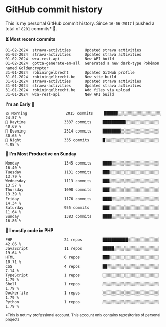 # GitHub commit history
This is my personal GitHub commit history. Since <!--START_SECTION:first-commit-date-->`16-06-2017`<!--END_SECTION:first-commit-date--> I pushed a total of <!--START_SECTION:total-commit-count-->`8201`<!--END_SECTION:total-commit-count--> commits* 🎉.

<!--START_SECTION:most-recent-commits-->
**⏳ Most recent commits**
                                        
```text
01-02-2024  strava-activities      Updated strava activities
01-02-2024  strava-activities      Updated strava activities
01-02-2024  wca-rest-api           New API build
01-02-2024  gotta-generate-em-all  Generated a new dark-type Pokémon named Goldencryptor
31-01-2024  robiningelbrecht       Updated GitHub profile
31-01-2024  robiningelbrecht.be    New site build
31-01-2024  strava-activities      Updated strava activities
31-01-2024  strava-activities      Updated strava activities
31-01-2024  robiningelbrecht.be    Add files via upload
31-01-2024  wca-rest-api           New API build
```
<!--END_SECTION:most-recent-commits-->  

<!--START_SECTION:commits-per-day-time-->
**I&#039;m an Early 🐤**

```text
🌞 Morning                 2015 commits     ██████░░░░░░░░░░░░░░░░░░░   24.57 %
🌆 Daytime                 3337 commits     ██████████░░░░░░░░░░░░░░░   40.69 %
🌃 Evening                 2514 commits     ████████░░░░░░░░░░░░░░░░░   30.65 %
🌙 Night                   335 commits      █░░░░░░░░░░░░░░░░░░░░░░░░   4.08 %
```
<!--END_SECTION:commits-per-day-time-->  

<!--START_SECTION:commits-per-weekday-->
**📅 I&#039;m Most Productive on Sunday**

```text
Monday                    1345 commits     ████░░░░░░░░░░░░░░░░░░░░░   16.40 %
Tuesday                   1131 commits     ███░░░░░░░░░░░░░░░░░░░░░░   13.79 %
Wednesday                 1113 commits     ███░░░░░░░░░░░░░░░░░░░░░░   13.57 %
Thursday                  1098 commits     ███░░░░░░░░░░░░░░░░░░░░░░   13.39 %
Friday                    1176 commits     ████░░░░░░░░░░░░░░░░░░░░░   14.34 %
Saturday                  955 commits      ███░░░░░░░░░░░░░░░░░░░░░░   11.64 %
Sunday                    1383 commits     ████░░░░░░░░░░░░░░░░░░░░░   16.86 %
```
<!--END_SECTION:commits-per-weekday-->  

<!--START_SECTION:repos-per-language-->
**💬 I mostly code in PHP**

```text
PHP                       24 repos         ███████████░░░░░░░░░░░░░░   42.86 %
JavaScript                11 repos         █████░░░░░░░░░░░░░░░░░░░░   19.64 %
HTML                      6 repos          ███░░░░░░░░░░░░░░░░░░░░░░   10.71 %
CSS                       4 repos          ██░░░░░░░░░░░░░░░░░░░░░░░   7.14 %
TypeScript                1 repos          ░░░░░░░░░░░░░░░░░░░░░░░░░   1.79 %
Shell                     1 repos          ░░░░░░░░░░░░░░░░░░░░░░░░░   1.79 %
Dockerfile                1 repos          ░░░░░░░░░░░░░░░░░░░░░░░░░   1.79 %
Python                    1 repos          ░░░░░░░░░░░░░░░░░░░░░░░░░   1.79 %
```
<!--END_SECTION:repos-per-language-->  

<sub>*This is not my professional account. This account only contains repositories of personal projects</sub>
